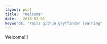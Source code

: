 ```yaml
---
layout: post
title:  "Welcome"
date:   2018-02-01
keywords: "rails github gryffindor learning"
---
```


<p class="intro"><span class="dropcap"></span>Welcome!!!</p>




